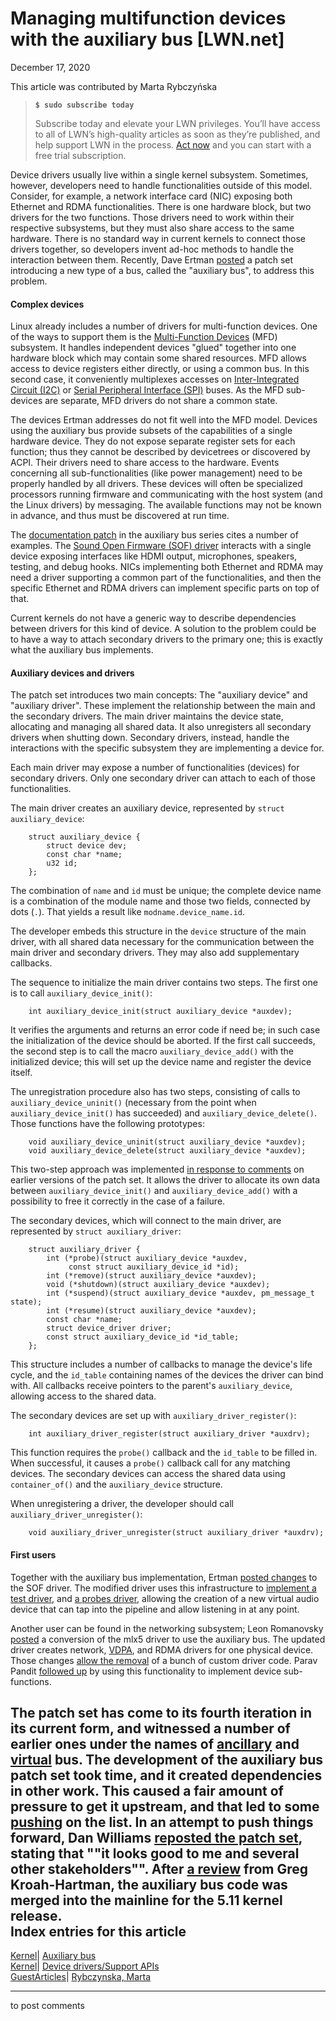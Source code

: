 # Managing multifunction devices with the auxiliary bus [LWN.net]

December 17, 2020

This article was contributed by Marta Rybczyńska

> **`$ sudo subscribe today`**
> 
> Subscribe today and elevate your LWN privileges. You’ll have access to all of LWN’s high-quality articles as soon as they’re published, and help support LWN in the process. [Act now](https://lwn.net/Promo/nst-sudo/claim) and you can start with a free trial subscription. 

Device drivers usually live within a single kernel subsystem. Sometimes, however, developers need to handle functionalities outside of this model. Consider, for example, a network interface card (NIC) exposing both Ethernet and RDMA functionalities. There is one hardware block, but two drivers for the two functions. Those drivers need to work within their respective subsystems, but they must also share access to the same hardware. There is no standard way in current kernels to connect those drivers together, so developers invent ad-hoc methods to handle the interaction between them. Recently, Dave Ertman [posted](/ml/netdev/20201113161859.1775473-1-david.m.ertman@intel.com/) a patch set introducing a new type of a bus, called the "auxiliary bus", to address this problem.

#### Complex devices

Linux already includes a number of drivers for multi-function devices. One of the ways to support them is the [Multi-Function Devices](https://www.kernel.org/doc/Documentation/devicetree/bindings/mfd/mfd.txt) (MFD) subsystem. It handles independent devices "glued" together into one hardware block which may contain some shared resources. MFD allows access to device registers either directly, or using a common bus. In this second case, it conveniently multiplexes accesses on [Inter-Integrated Circuit (I2C)](https://en.wikipedia.org/wiki/I%C2%B2C) or [Serial Peripheral Interface (SPI)](https://en.wikipedia.org/wiki/Serial_Peripheral_Interface) buses. As the MFD sub-devices are separate, MFD drivers do not share a common state.

The devices Ertman addresses do not fit well into the MFD model. Devices using the auxiliary bus provide subsets of the capabilities of a single hardware device. They do not expose separate register sets for each function; thus they cannot be described by devicetrees or discovered by ACPI. Their drivers need to share access to the hardware. Events concerning all sub-functionalities (like power management) need to be properly handled by all drivers. These devices will often be specialized processors running firmware and communicating with the host system (and the Linux drivers) by messaging. The available functions may not be known in advance, and thus must be discovered at run time. 

The [documentation patch](/ml/netdev/20201113161859.1775473-2-david.m.ertman@intel.com/) in the auxiliary bus series cites a number of examples. The [Sound Open Firmware (SOF) driver](https://elixir.bootlin.com/linux/v5.9.11/source/sound/soc/sof) interacts with a single device exposing interfaces like HDMI output, microphones, speakers, testing, and debug hooks. NICs implementing both Ethernet and RDMA may need a driver supporting a common part of the functionalities, and then the specific Ethernet and RDMA drivers can implement specific parts on top of that.

Current kernels do not have a generic way to describe dependencies between drivers for this kind of device. A solution to the problem could be to have a way to attach secondary drivers to the primary one; this is exactly what the auxiliary bus implements.

#### Auxiliary devices and drivers

The patch set introduces two main concepts: The "auxiliary device" and "auxiliary driver". These implement the relationship between the main and the secondary drivers. The main driver maintains the device state, allocating and managing all shared data. It also unregisters all secondary drivers when shutting down. Secondary drivers, instead, handle the interactions with the specific subsystem they are implementing a device for.

Each main driver may expose a number of functionalities (devices) for secondary drivers. Only one secondary driver can attach to each of those functionalities.

The main driver creates an auxiliary device, represented by `struct auxiliary_device`: 
    
    
        struct auxiliary_device {
            struct device dev;
            const char *name;
            u32 id;
        };
    

The combination of `name` and `id` must be unique; the complete device name is a combination of the module name and those two fields, connected by dots (`.`). That yields a result like `modname.device_name.id`. 

The developer embeds this structure in the `device` structure of the main driver, with all shared data necessary for the communication between the main driver and secondary drivers. They may also add supplementary callbacks.

The sequence to initialize the main driver contains two steps. The first one is to call `auxiliary_device_init()`:
    
    
        int auxiliary_device_init(struct auxiliary_device *auxdev);
    

It verifies the arguments and returns an error code if need be; in such case the initialization of the device should be aborted. If the first call succeeds, the second step is to call the macro `auxiliary_device_add()` with the initialized device; this will set up the device name and register the device itself.

The unregistration procedure also has two steps, consisting of calls to `auxiliary_device_uninit()` (necessary from the point when `auxiliary_device_init()` has succeeded) and `auxiliary_device_delete()`. Those functions have the following prototypes:
    
    
        void auxiliary_device_uninit(struct auxiliary_device *auxdev);
        void auxiliary_device_delete(struct auxiliary_device *auxdev);
    

This two-step approach was implemented [in response to comments](/ml/netdev/DM6PR11MB284123995577294BE3E0C36EDD0B0@DM6PR11MB2841.namprd11.prod.outlook.com/) on earlier versions of the patch set. It allows the driver to allocate its own data between `auxiliary_device_init()` and `auxiliary_device_add()` with a possibility to free it correctly in the case of a failure.

The secondary devices, which will connect to the main driver, are represented by `struct auxiliary_driver`: 
    
    
        struct auxiliary_driver {
            int (*probe)(struct auxiliary_device *auxdev,
    		     const struct auxiliary_device_id *id);
            int (*remove)(struct auxiliary_device *auxdev);
            void (*shutdown)(struct auxiliary_device *auxdev);
            int (*suspend)(struct auxiliary_device *auxdev, pm_message_t state);
            int (*resume)(struct auxiliary_device *auxdev);
            const char *name;
            struct device_driver driver;
            const struct auxiliary_device_id *id_table;
        };
    

This structure includes a number of callbacks to manage the device's life cycle, and the `id_table` containing names of the devices the driver can bind with. All callbacks receive pointers to the parent's `auxiliary_device`, allowing access to the shared data.

The secondary devices are set up with `auxiliary_driver_register()`:
    
    
        int auxiliary_driver_register(struct auxiliary_driver *auxdrv);
    

This function requires the `probe()` callback and the `id_table` to be filled in. When successful, it causes a `probe()` callback call for any matching devices. The secondary devices can access the shared data using `container_of()` and the `auxiliary_device` structure.

When unregistering a driver, the developer should call `auxiliary_driver_unregister()`: 
    
    
        void auxiliary_driver_unregister(struct auxiliary_driver *auxdrv);
    

#### First users

Together with the auxiliary bus implementation, Ertman [posted changes](/ml/netdev/20201113161859.1775473-3-david.m.ertman@intel.com/) to the SOF driver. The modified driver uses this infrastructure to [implement a test driver](/ml/netdev/20201113161859.1775473-4-david.m.ertman@intel.com/), and [a probes driver](/ml/netdev/20201113161859.1775473-10-david.m.ertman@intel.com/), allowing the creation of a new virtual audio device that can tap into the pipeline and allow listening in at any point.

Another user can be found in the networking subsystem; Leon Romanovsky [posted](/ml/netdev/20201026111849.1035786-1-leon%40kernel.org/) a conversion of the mlx5 driver to use the auxiliary bus. The updated driver creates network, [VDPA](/Articles/828042/), and RDMA drivers for one physical device. Those changes [allow the removal](/ml/netdev/20201026111849.1035786-10-leon@kernel.org/) of a bunch of custom driver code. Parav Pandit [followed up](/ml/netdev/20201112192424.2742-1-parav%40nvidia.com/) by using this functionality to implement device sub-functions.

The patch set has come to its fourth iteration in its current form, and witnessed a number of earlier ones under the names of [ancillary](/ml/netdev/20201001050851.890722-1-david.m.ertman@intel.com/) and [virtual](/ml/netdev/20191111192219.30259-1-jeffrey.t.kirsher%40intel.com/) bus. The development of the auxiliary bus patch set took time, and it created dependencies in other work. This caused a fair amount of pressure to get it upstream, and that led to some [pushing](/ml/netdev/20201117053000.GM47002@unreal/) on the list. In an attempt to push things forward, Dan Williams [reposted the patch set](/ml/netdev/160695681289.505290.8978295443574440604.stgit@dwillia2-desk3.amr.corp.intel.com/), stating that ""it looks good to me and several other stakeholders"". After [a review](/ml/netdev/X8ogtmrm7tOzZo+N@kroah.com/) from Greg Kroah-Hartman, the auxiliary bus code was merged into the mainline for the 5.11 kernel release.  
Index entries for this article  
---  
[Kernel](/Kernel/Index)| [Auxiliary bus](/Kernel/Index#Auxiliary_bus)  
[Kernel](/Kernel/Index)| [Device drivers/Support APIs](/Kernel/Index#Device_drivers-Support_APIs)  
[GuestArticles](/Archives/GuestIndex/)| [Rybczynska, Marta](/Archives/GuestIndex/#Rybczynska_Marta)  
  


* * *

to post comments 
